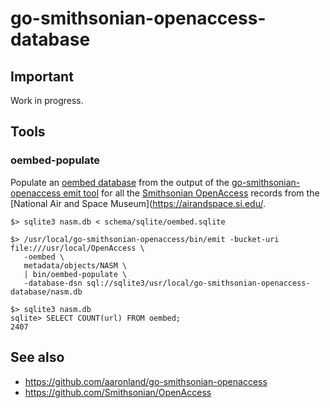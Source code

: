 # go-smithsonian-openaccess-database

## Important

Work in progress.

## Tools

### oembed-populate

Populate an [oembed database](oembed/oembed.go) from the output of the [go-smithsonian-openaccess emit tool](https://github.com/aaronland/go-smithsonian-openaccess#emit) for all the [Smithsonian OpenAccess](https://github.com/Smithsonian/OpenAccess) records from the [National Air and Space Museum](https://airandspace.si.edu/.

```
$> sqlite3 nasm.db < schema/sqlite/oembed.sqlite

$> /usr/local/go-smithsonian-openaccess/bin/emit -bucket-uri file:///usr/local/OpenAccess \
   -oembed \
   metadata/objects/NASM \
   | bin/oembed-populate \
   -database-dsn sql://sqlite3/usr/local/go-smithsonian-openaccess-database/nasm.db

$> sqlite3 nasm.db 
sqlite> SELECT COUNT(url) FROM oembed;
2407
```

## See also

* https://github.com/aaronland/go-smithsonian-openaccess
* https://github.com/Smithsonian/OpenAccess